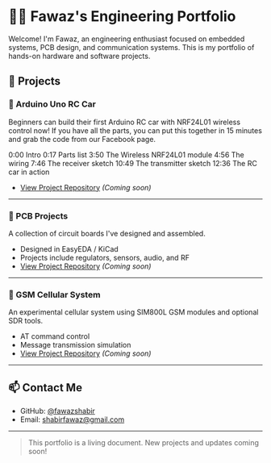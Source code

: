 # 👨‍🔧 Fawaz's Engineering Portfolio

Welcome! I'm Fawaz, an engineering enthusiast focused on embedded systems, PCB design, and communication systems. This is my portfolio of hands-on hardware and software projects.

## 🔩 Projects

### 🚗 Arduino Uno RC Car
Beginners can build their first Arduino RC car with NRF24L01 wireless control now! If you have all the parts, you can put this together in 15 minutes and grab the code from our Facebook page.

0:00 Intro
0:17 Parts list
3:50 The Wireless NRF24L01 module
4:56 The wiring
7:46 The receiver sketch
10:49 The transmitter sketch
12:36 The RC car in action
- [View Project Repository](https://github.com/fawazshabir/arduino-rc-car) *(Coming soon)*

---

### 🧠 PCB Projects
A collection of circuit boards I've designed and assembled.

- Designed in EasyEDA / KiCad
- Projects include regulators, sensors, audio, and RF
- [View Project Repository](https://github.com/fawazshabir/pcb-projects) *(Coming soon)*

---

### 📶 GSM Cellular System
An experimental cellular system using SIM800L GSM modules and optional SDR tools.

- AT command control
- Message transmission simulation
- [View Project Repository](https://github.com/fawazshabir/cellular-system) *(Coming soon)*

---

## 📫 Contact Me
- GitHub: [@fawazshabir](https://github.com/fawazshabir)
- Email: shabirfawaz@gmail.com

---

> This portfolio is a living document. New projects and updates coming soon!
